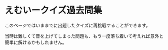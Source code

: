 # えむいークイズ過去問集

このページではいままでに出題したクイズに再挑戦することができます。

当時は難しくて音を上げてしまった問題も、もう一度落ち着いて考えれば意外と簡単に解けるかもしれません。